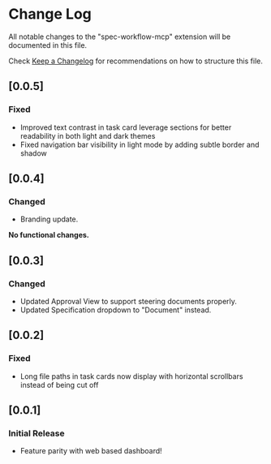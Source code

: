 # Change Log

All notable changes to the "spec-workflow-mcp" extension will be documented in this file.

Check [Keep a Changelog](http://keepachangelog.com/) for recommendations on how to structure this file.

## [0.0.5]

### Fixed
- Improved text contrast in task card leverage sections for better readability in both light and dark themes
- Fixed navigation bar visibility in light mode by adding subtle border and shadow

## [0.0.4]

### Changed
- Branding update.

**No functional changes.**

## [0.0.3]

### Changed
- Updated Approval View to support steering documents properly.
- Updated Specification dropdown to "Document" instead.

## [0.0.2]

### Fixed
- Long file paths in task cards now display with horizontal scrollbars instead of being cut off

## [0.0.1]

### Initial Release

- Feature parity with web based dashboard!